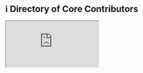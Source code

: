 # ℹ️ Directory of Core Contributors

<style>
div#content>main {
    margin-left: 10%;
    margin-right: 10%;
    max-width: 100%;
}

div#content>main>iframe.contacts {
    display: block;
    width: 100%;
    height: 550em;
    border: none;
}
</style>
<iframe src="https://contacts.status.im/" class="contacts"></iframe>
